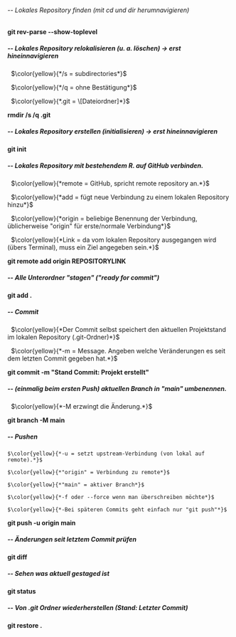 ###### -- Lokales Repository finden (mit cd und dir herumnavigieren)

**git rev-parse --show-toplevel**



##### -- Lokales Repository relokalisieren (u. a. löschen) -> erst hineinnavigieren

 	$\color{yellow}{*/s = subdirectories*}$

 	$\color{yellow}{*/q = ohne Bestätigung*}$

 	$\color{yellow}{*.git = \[Dateiordner]*}$

**rmdir /s /q .git**



##### -- Lokales Repository erstellen (initialisieren) -> erst hineinnavigieren

**git init**



##### -- Lokales Repository mit bestehendem R. auf GitHub verbinden.

 	$\color{yellow}{*remote = GitHub, spricht remote repository an.*}$

 	$\color{yellow}{*add = fügt neue Verbindung zu einem lokalen Repository hinzu*}$

 	$\color{yellow}{*origin = beliebige Benennung der Verbindung, üblicherweise "origin" für erste/normale Verbindung*}$

 	$\color{yellow}{*Link = da vom lokalen Repository ausgegangen wird (übers Terminal), muss ein Ziel angegeben sein.*}$

**git remote add origin REPOSITORYLINK**



##### -- Alle Unterordner "stagen" ("ready for commit")

**git add .**



##### -- Commit

 	$\color{yellow}{*Der Commit selbst speichert den aktuellen Projektstand im lokalen Repository (.git-Ordner)*}$

 	$\color{yellow}{*-m = Message. Angeben welche Veränderungen es seit dem letzten Commit gegeben hat.*}$

**git commit -m "Stand Commit: Projekt erstellt"**



##### -- (einmalig beim ersten Push) aktuellen Branch in "main" umbenennen.

 	$\color{yellow}{*-M erzwingt die Änderung.*}$

**git branch -M main**



##### -- Pushen

	$\color{yellow}{*-u = setzt upstream-Verbindung (von lokal auf remote).*}$

	$\color{yellow}{*"origin" = Verbindung zu remote*}$

	$\color{yellow}{*"main" = aktiver Branch*}$

	$\color{yellow}{*-f oder --force wenn man überschreiben möchte*}$

	$\color{yellow}{*-Bei späteren Commits geht einfach nur "git push"*}$

**git push -u origin main**



##### -- Änderungen seit letztem Commit prüfen

**git diff**



##### -- Sehen was aktuell gestaged ist

**git status**



##### -- Von .git Ordner wiederherstellen (Stand: Letzter Commit)

**git restore .**

